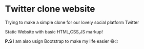 # Τwitter clone website

Trying to make a simple clone for our lovely social platform Twitter

Static Website with basic HTML,CSS,JS markup!

<strong> P.S </strong> I am also usign Bootstrap to make my life easier 😅🙄
